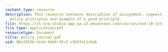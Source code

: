 ```yaml
---
content_type: resource
description: This resource contains description of assignment, sugeestions for designing
  policy principles and example of a good principle.
file: https://ol-ocw-studio-app-qa.s3.amazonaws.com/courses/esd-10-introduction-to-technology-and-policy-fall-2006/86e1952bdcdabbb0d2c2c563fe11c6ab_policy_journal.pdf
file_type: application/pdf
resourcetype: Document
title: policy_journal.pdf
uid: 86e1952b-dcda-bbb0-d2c2-c563fe11c6ab
---
```


